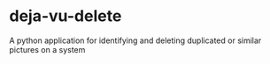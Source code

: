 # deja-vu-delete
A python application for identifying and deleting duplicated or similar pictures on a system

